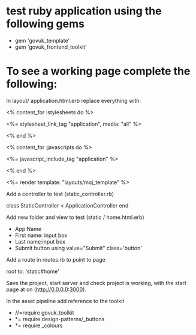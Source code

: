 # test ruby application using the following gems

* gem 'govuk_template'
* gem 'govuk_frontend_toolkit'


# To see a working page complete the following:

In layout/ application.html.erb   replace everything with:

<% content_for :stylesheets do %>

  <%= stylesheet_link_tag "application", media: "all" %>

<% end %>

<% content_for :javascripts do %>

  <%= javascript_include_tag "application" %>

<% end %>

<%= render template: "layouts/moj_template" %>

Add a controller to test (static_controller.rb)

class StaticController < ApplicationController
end

Add new folder and view to test (static / home.html.erb)

* App Name
* First name: input box
* Last name:input box
* Submit button using value="Submit" class='button'

Add a route in routes.rb to point to page

root to: 'static#home'

Save the project, start server and check project is working, with the start page at on  (http://0.0.0.0:3000).


In the asset pipeline add reference to the toolkit

* //=require govuk_toolkit
* *= require design-patterns/_buttons
* *= require _colours

